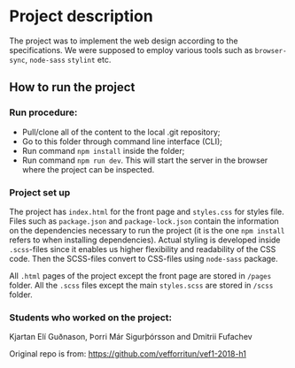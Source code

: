 # Project description

The project was to implement the web design according to the specifications. We were supposed to employ various tools such as `browser-sync`, `node-sass` `stylint` etc.

## How to run the project
### Run procedure:
* Pull/clone all of the content to the local .git repository;
* Go to this folder through command line interface (CLI);
* Run command `npm install` inside the folder;
* Run command `npm run dev`. This will start the server in the browser where the project can be inspected.

### Project set up
The project has `index.html` for the front page and `styles.css` for styles file. Files such as `package.json` and `package-lock.json` contain the information on the dependencies necessary to run the project (it is the one `npm install` refers to when installing dependencies). Actual styling is developed inside `.scss`-files since it enables us higher flexibility and readability of the CSS code. Then the SCSS-files convert to CSS-files using `node-sass` package.

All `.html` pages of the project except the front page are stored in `/pages` folder. All the `.scss` files except the main `styles.scss` are stored in `/scss` folder.

### Students who worked on the project: 
Kjartan Elí Guðnason, Þorri Már Sigurþórsson and Dmitrii Fufachev

Original repo is from: https://github.com/vefforritun/vef1-2018-h1
